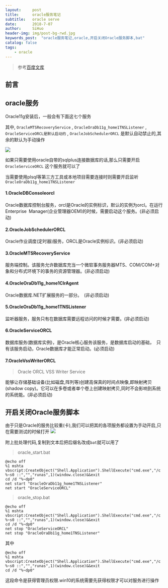 ```yaml
---
layout:     post
title:      oracle服务笔记
subtitle:   oracle serve
date:       2018-7-07
author:     SiHuo
header-img: img/post-bg-rwd.jpg
keywords_post:  "oracle服务笔记,oracle,开启关闭Oracle服务脚本,bat"
catalog: false
tags:
    - oracle
---
```

>参考[百度文库](https://wenku.baidu.com/view/5e07d4b076a20029bd642ded.html)

## 前言  

## oracle服务

Oracle11g安装后，一般会有下面这七个服务   

其中, `OracleMTSRecoveryService` , `OracleOraDb11g_home1TNSListener` , `OracleServiceORCL是默认启动的` , `OracleJobSchedulerORCL` 是默认自动禁止的,其余的默认为手动操作   

![](https://raw.githubusercontent.com/FeDemo/img_gitalk/master/2018-07-07-oracle-serve/1.png)

如果只需要使用oracle自带的sqlplus连接数据库的话,那么只需要开启 `OracleServiceORCL` 这个服务就可以了   

当需要使用plsql等第三方工具或本地项目需要连接时则需要开启监听 `OracleOraDb11g_home1TNSListener`
#### 1.OracleDBConsoleorcl

Oracle数据库控制台服务，orcl是Oracle的实例标识，默认的实例为orcl。在运行Enterprise Manager(企业管理器OEM)的时候，需要启动这个服务。(非必须启动)

#### 2.OracleJobSchedulerORCL

Oracle作业调度(定时器)服务，ORCL是Oracle实例标识。(非必须启动)

#### 3.OracleMTSRecoveryService

服务端控制。该服务允许数据库充当一个微软事务服务器MTS、COM/COM+对象和分布式环境下的事务的资源管理器。(非必须启动)

#### 4.OracleOraDb11g_home1ClrAgent

Oracle数据库.NET扩展服务的一部分。 (非必须启动)

#### 5.OracleOraDb11g_home1TNSListener

监听器服务，服务只有在数据库需要远程访问的时候才需要。(非必须启动)

#### 6.OracleServiceORCL

数据库服务(数据库实例)，是Oracle核心服务该服务，是数据库启动的基础， 只有该服务启动，Oracle数据库才能正常启动。(必须启动)

#### 7.OracleVssWriterORCL
>Oracle ORCL VSS Writer Service

能够让存储基础设备(比如磁盘,阵列等)创建高保真的时间点映像,即映射拷贝(shadow copy)。它可以在多卷或者单个卷上创建映射拷贝,同时不会影响到系统的系统能。(非必须启动)

## 开启关闭Oracle服务脚本

由于只是Oracle的服务比较重(卡),我们可以把其的各项服务都设置为手动开启,只在需要测试的时候打开
![](https://raw.githubusercontent.com/FeDemo/img_gitalk/master/2018-07-07-oracle-serve/2.png)  

附上批处理代码,复制到文本后把后缀名改成`bat`就可以用了

>oracle_start.bat

```
@echo off  
%1 mshta vbscript:CreateObject("Shell.Application").ShellExecute("cmd.exe","/c %~s0 ::","","runas",1)(window.close)&&exit  
cd /d "%~dp0"  
net start "OracleOraDb11g_home1TNSListener"
net start "OracleServiceORCL"
```

> oracle_stop.bat  

```
@echo off  
%1 mshta vbscript:CreateObject("Shell.Application").ShellExecute("cmd.exe","/c %~s0 ::","","runas",1)(window.close)&&exit  
cd /d "%~dp0"  
net stop "OracleServiceORCL"
net stop "OracleOraDb11g_home1TNSListener"
```

其中
```
@echo off  
%1 mshta vbscript:CreateObject("Shell.Application").ShellExecute("cmd.exe","/c %~s0 ::","","runas",1)(window.close)&&exit  
cd /d "%~dp0"  
```
这段命令是获得管理员权限.win10的系统需要先获得权限才可以对服务进行操作










<br>
